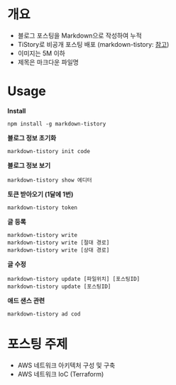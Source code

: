 # 개요

- 블로그 포스팅을 Markdown으로 작성하여 누적
- TiStory로 비공개 포스팅 배포 (markdown-tistory: [참고](https://github.com/jojoldu/markdown-tistory))
- 이미지는 5M 이하
- 제목은 마크다운 파일명

# Usage

**Install**

```
npm install -g markdown-tistory
```

**블로그 정보 초기화**

```
markdown-tistory init code
```

**블로그 정보 보기**

```
markdown-tistory show 에디터
```

**토큰 받아오기 (1달에 1번)**

```
markdown-tistory token
```

**글 등록**

```
markdown-tistory write
markdown-tistory write [절대 경로]
markdown-tistory write [상대 경로]
```

**글 수정**

```
markdown-tistory update [파일위치] [포스팅ID]
markdown-tistory update [포스팅ID]
```

**애드 샌스 관련**

```
markdown-tistory ad cod
```

# 포스팅 주제

- AWS 네트워크 아키텍처 구성 및 구축
- AWS 네트워크 IoC (Terraform)
